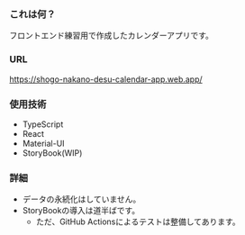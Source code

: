 ### これは何？
フロントエンド練習用で作成したカレンダーアプリです。

### URL
https://shogo-nakano-desu-calendar-app.web.app/

### 使用技術
- TypeScript
- React
- Material-UI
- StoryBook(WIP)

### 詳細
- データの永続化はしていません。
- StoryBookの導入は道半ばです。
  - ただ、GitHub Actionsによるテストは整備してあります。